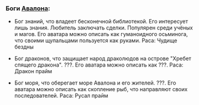 ### Боги [Авалона](Авалон):
- Бог знаний, что владеет бесконечной библиотекой. Его интересует лишь знания. Любитель заключать сделки. Популярен среди учёных и магов.
Его аватара можно описать как гуманоидного осьминога, что своими щупальцами пользуется как руками.
Раса: Чудище бездны

- Бог драконов, что защищает народ драколюдов на острове "Хребет спящего дракона". ???.
Его аватара можно описать как ???.
Раса: Дракон прайм

- Бог моря, что оберегает море Авалона и его жителей. ???.
Его аватара можно описать как скопление рыб, что направляют своих последователей.
Раса: Русал прайм